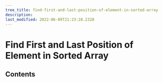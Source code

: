 ```yaml
---
tree_title: find-first-and-last-position-of-element-in-sorted-array
description: 
last_modified: 2022-06-09T21:23:28.2328
---
```


# Find First and Last Position of Element in Sorted Array

## Contents
